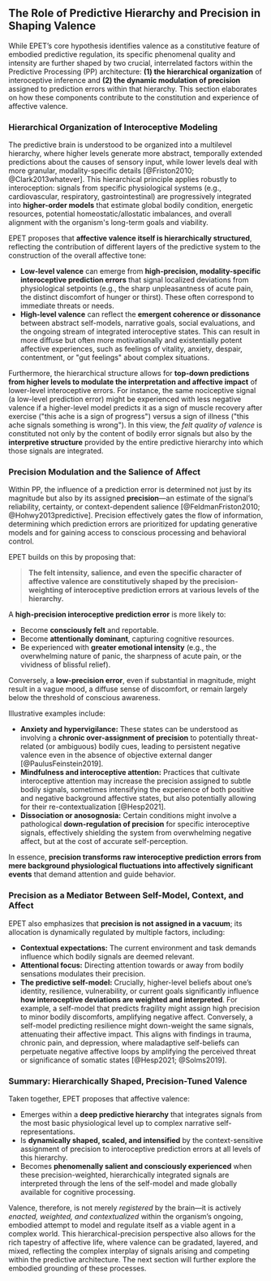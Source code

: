 ## The Role of Predictive Hierarchy and Precision in Shaping Valence

While EPET’s core hypothesis identifies valence as a constitutive feature of embodied predictive regulation, its specific phenomenal quality and intensity are further shaped by two crucial, interrelated factors within the Predictive Processing (PP) architecture: **(1) the hierarchical organization** of interoceptive inference and **(2) the dynamic modulation of precision** assigned to prediction errors within that hierarchy. This section elaborates on how these components contribute to the constitution and experience of affective valence.

### Hierarchical Organization of Interoceptive Modeling

The predictive brain is understood to be organized into a multilevel hierarchy, where higher levels generate more abstract, temporally extended predictions about the causes of sensory input, while lower levels deal with more granular, modality-specific details [@Friston2010; @Clark2013whatever]. This hierarchical principle applies robustly to interoception: signals from specific physiological systems (e.g., cardiovascular, respiratory, gastrointestinal) are progressively integrated into **higher-order models** that estimate global bodily condition, energetic resources, potential homeostatic/allostatic imbalances, and overall alignment with the organism's long-term goals and viability.

EPET proposes that **affective valence itself is hierarchically structured**, reflecting the contribution of different layers of the predictive system to the construction of the overall affective tone:

*   **Low-level valence** can emerge from **high-precision, modality-specific interoceptive prediction errors** that signal localized deviations from physiological setpoints (e.g., the sharp unpleasantness of acute pain, the distinct discomfort of hunger or thirst). These often correspond to immediate threats or needs.
*   **High-level valence** can reflect the **emergent coherence or dissonance** between abstract self-models, narrative goals, social evaluations, and the ongoing stream of integrated interoceptive states. This can result in more diffuse but often more motivationally and existentially potent affective experiences, such as feelings of vitality, anxiety, despair, contentment, or "gut feelings" about complex situations.

Furthermore, the hierarchical structure allows for **top-down predictions from higher levels to modulate the interpretation and affective impact** of lower-level interoceptive errors. For instance, the same nociceptive signal (a low-level prediction error) might be experienced with less negative valence if a higher-level model predicts it as a sign of muscle recovery after exercise ("this ache is a sign of progress") versus a sign of illness ("this ache signals something is wrong"). In this view, the *felt quality of valence* is constituted not only by the content of bodily error signals but also by the **interpretive structure** provided by the entire predictive hierarchy into which those signals are integrated.

### Precision Modulation and the Salience of Affect

Within PP, the influence of a prediction error is determined not just by its magnitude but also by its assigned **precision**—an estimate of the signal’s reliability, certainty, or context-dependent salience [@FeldmanFriston2010; @Hohwy2013predictive]. Precision effectively gates the flow of information, determining which prediction errors are prioritized for updating generative models and for gaining access to conscious processing and behavioral control.

EPET builds on this by proposing that:

> **The felt intensity, salience, and even the specific character of affective valence are constitutively shaped by the precision-weighting of interoceptive prediction errors at various levels of the hierarchy.**

A **high-precision interoceptive prediction error** is more likely to:

*   Become **consciously felt** and reportable.
*   Become **attentionally dominant**, capturing cognitive resources.
*   Be experienced with **greater emotional intensity** (e.g., the overwhelming nature of panic, the sharpness of acute pain, or the vividness of blissful relief).

Conversely, a **low-precision error**, even if substantial in magnitude, might result in a vague mood, a diffuse sense of discomfort, or remain largely below the threshold of conscious awareness.

Illustrative examples include:

*   **Anxiety and hypervigilance:** These states can be understood as involving a **chronic over-assignment of precision** to potentially threat-related (or ambiguous) bodily cues, leading to persistent negative valence even in the absence of objective external danger [@PaulusFeinstein2019].
*   **Mindfulness and interoceptive attention:** Practices that cultivate interoceptive attention may increase the precision assigned to subtle bodily signals, sometimes intensifying the experience of both positive and negative background affective states, but also potentially allowing for their re-contextualization [@Hesp2021].
*   **Dissociation or anosognosia:** Certain conditions might involve a pathological **down-regulation of precision** for specific interoceptive signals, effectively shielding the system from overwhelming negative affect, but at the cost of accurate self-perception.

In essence, **precision transforms raw interoceptive prediction errors from mere background physiological fluctuations into affectively significant events** that demand attention and guide behavior.

### Precision as a Mediator Between Self-Model, Context, and Affect

EPET also emphasizes that **precision is not assigned in a vacuum**; its allocation is dynamically regulated by multiple factors, including:

*   **Contextual expectations:** The current environment and task demands influence which bodily signals are deemed relevant.
*   **Attentional focus:** Directing attention towards or away from bodily sensations modulates their precision.
*   **The predictive self-model:** Crucially, higher-level beliefs about one’s identity, resilience, vulnerability, or current goals significantly influence **how interoceptive deviations are weighted and interpreted**. For example, a self-model that predicts fragility might assign high precision to minor bodily discomforts, amplifying negative affect. Conversely, a self-model predicting resilience might down-weight the same signals, attenuating their affective impact. This aligns with findings in trauma, chronic pain, and depression, where maladaptive self-beliefs can perpetuate negative affective loops by amplifying the perceived threat or significance of somatic states [@Hesp2021; @Solms2019].

### Summary: Hierarchically Shaped, Precision-Tuned Valence

Taken together, EPET proposes that affective valence:

*   Emerges within a **deep predictive hierarchy** that integrates signals from the most basic physiological level up to complex narrative self-representations.
*   Is **dynamically shaped, scaled, and intensified** by the context-sensitive assignment of precision to interoceptive prediction errors at all levels of this hierarchy.
*   Becomes **phenomenally salient and consciously experienced** when these precision-weighted, hierarchically integrated signals are interpreted through the lens of the self-model and made globally available for cognitive processing.

Valence, therefore, is not merely *registered* by the brain—it is actively *enacted, weighted, and contextualized* within the organism’s ongoing, embodied attempt to model and regulate itself as a viable agent in a complex world. This hierarchical-precision perspective also allows for the rich tapestry of affective life, where valence can be gradated, layered, and mixed, reflecting the complex interplay of signals arising and competing within the predictive architecture. The next section will further explore the embodied grounding of these processes.